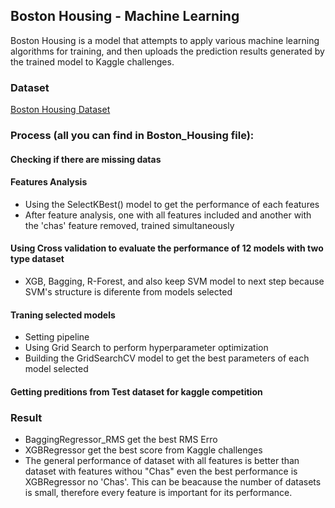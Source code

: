 ## Boston Housing - Machine Learning
Boston Housing is a model that attempts to apply various machine learning algorithms for training, and then uploads the prediction results generated by the trained model to Kaggle challenges.
### Dataset
<a href="https://www.kaggle.com/c/boston-housing">Boston Housing Dataset</a>

### Process (all you can find in Boston_Housing file):
  #### Checking if there are missing datas
  #### Features Analysis
  * Using the SelectKBest() model to get the performance of each features
  * After feature analysis, one with all features included and another with the 'chas' feature removed, trained simultaneously
  #### Using Cross validation to evaluate the performance of 12 models with two type dataset
  * XGB, Bagging, R-Forest, and also keep SVM model to next step because SVM's structure is diferente from models selected
  #### Traning selected models
  * Setting pipeline
  * Using Grid Search to perform hyperparameter optimization
  * Building the GridSearchCV model to get the best parameters of each model selected
  #### Getting preditions from Test dataset for kaggle competition

### Result
* BaggingRegressor_RMS get the best RMS Erro
* XGBRegressor get the best score from Kaggle challenges
* The general performance of dataset with all features is better than dataset with features withou "Chas" even the best performance is XGBRegressor no 'Chas'. This can be beacause the number of datasets is small, therefore every feature is important for its performance.



